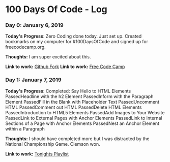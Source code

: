 # 100 Days Of Code - Log

### Day 0: January 6, 2019

**Today's Progress**: Zero Coding done today. Just set up. Created bookmarks on my computer for #100DaysOfCode and signed up for freecodecamp.org.

**Thoughts:** I am super excited about this. 

**Link to work:** [Github Fork](https://github.com/theaustinthompson/100-days-of-code)
**Link to work:** [Free Code Camp](https://www.freecodecamp.org/notreallyaustin)



### Day 1: January 7, 2019

**Today's Progress**: 
Completed: Say Hello to HTML Elements
PassedHeadline with the h2 Element
PassedInform with the Paragraph Element
PassedFill in the Blank with Placeholder Text
PassedUncomment HTML
PassedComment out HTML
PassedDelete HTML Elements
PassedIntroduction to HTML5 Elements
PassedAdd Images to Your Website
PassedLink to External Pages with Anchor Elements
PassedLink to Internal Sections of a Page with Anchor Elements
PassedNest an Anchor Element within a Paragraph

**Thoughts:** I should have completed more but I was distracted by the National Championship Game. Clemson won. 

**Link to work:** [Tonights Playlist](https://open.spotify.com/user/austinthompson/playlist/6tjfPE1o5fDhKeLssSIv1n)

